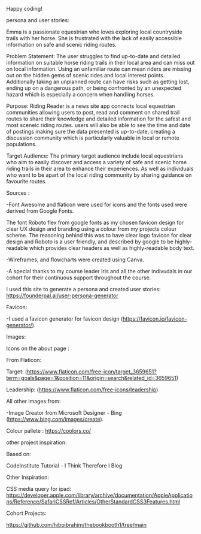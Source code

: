 

Happy coding!



persona and user stories:

Emma is a passionate equestrian who loves exploring local countryside trails with her horse. She is frustrated with the lack of easily accessible information on safe and scenic riding routes.


Problem Statement: 
The user struggles to find up-to-date and detailed information on suitable horse riding trails in their local area and can miss out on local information. Using an unfamiliar route can mean riders are missing out on the hidden gems of scenic rides and local interest points. Additionally taking an unplanned route can have risks such as getting lost, ending up on a dangerous path, or being confronted by an unexpected hazard which is especially a concern when handling horses. 

Purpose: Riding Reader is a news site app connects local equestrian communities allowing users to post, read and comment on shared trail routes to share their knowledge and detailed information for the safest and most sceneic riding routes. users will also be able to see the time and date of postings making sure the data presented is up-to-date,
creating a discussion community which is particularly valuable in local or remote populations.


Target Audience: The primary target audience include local equestrians who aim to easily discover and access a variety of safe and scenic horse riding trails in their area to enhance their experiences. As well as individuals who want to be apart of the local riding community by sharing guidance on favourite routes.











Sources :

-Font Awesome and flaticon were used for icons and the fonts used were derived from Google Fonts. 

The font Roboto flex from google fonts as my chosen favicon design for clear UX design and branding using a colour from my projects colour scheme. The reasoning behind this was to have clear logo favicon for clear design and Roboto is a user friendly, and described by google to be highly-readable which provides clear headers as well as highly-readable body text.

-Wireframes, and flowcharts were created using Canva.

-A special thanks to my course leader Iris and all the other indivudals in our cohort for their continuous support throughout the course.

I used this site to generate a persona and created user stories: https://founderpal.ai/user-persona-generator



Favicon:

-I used a favicon generator for favicon design (https://favicon.io/favicon-generator/).



Images:

Icons on the about page :

From Flaticon:

Target: (https://www.flaticon.com/free-icon/target_3659651?term=goals&page=1&position=11&origin=search&related_id=3659651)

Leadership: (https://www.flaticon.com/free-icons/leadership)


All other images from:

-Image Creator from Microsoft Designer - Bing (https://www.bing.com/images/create).



Colour pallete : 
https://coolors.co/

other project inspiration:

Based on:

CodeInstitute Tutorial - I Think Therefore I Blog

Other Inspiration:

CSS media query for ipad:
https://developer.apple.com/library/archive/documentation/AppleApplications/Reference/SafariCSSRef/Articles/OtherStandardCSS3Features.html


Cohort Projects:

https://github.com/hiboibrahim/thebookbooth1/tree/main



